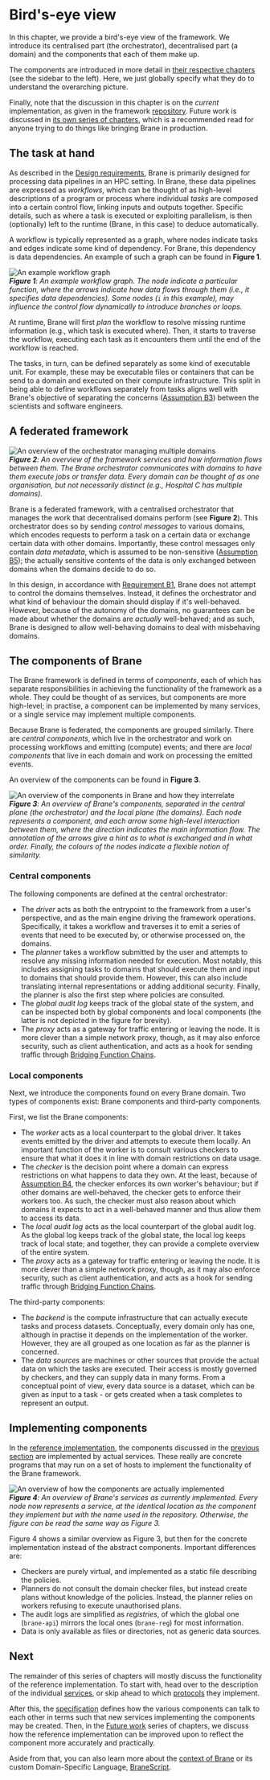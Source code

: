 # Bird's-eye view
In this chapter, we provide a bird's-eye view of the framework. We introduce its centralised part (the orchestrator), decentralised part (a domain) and the components that each of them make up.

The components are introduced in more detail in [their respective chapters](./components/overview.md) (see the sidebar to the left). Here, we just globally specify what they do to understand the overarching picture.

Finally, note that the discussion in this chapter is on the _current_ implementation, as given in the framework [repository](https://github.com/epi-project/brane). Future work is discussed in [its own series of chapters](../future/introduction.md), which is a recommended read for anyone trying to do things like bringing Brane in production.


## The task at hand
As described in the [Design requirements](../requirements/introduction.md), Brane is primarily designed for processing data pipelines in an HPC setting. In Brane, these data pipelines are expressed as _workflows_, which can be thought of as high-level descriptions of a program or process where individual _tasks_ are composed into a certain control flow, linking inputs and outputs together. Specific details, such as where a task is executed or exploiting parallelism, is then (optionally) left to the runtime (Brane, in this case) to deduce automatically.

A workflow is typically represented as a graph, where nodes indicate tasks and edges indicate some kind of dependency. For Brane, this dependency is data dependencies. An example of such a graph can be found in **Figure 1**.

![An example workflow graph](../assets/diagrams/Workflow.png)  
_**Figure 1**: An example workflow graph. The node indicate a particular function, where the arrows indicate how data flows through them (i.e., it specifies data dependencies). Some nodes (`i` in this example), may influence the control flow dynamically to introduce branches or loops._

At runtime, Brane will first _plan_ the workflow to resolve missing runtime information (e.g., which task is executed where). Then, it starts to traverse the workflow, executing each task as it encounters them until the end of the workflow is reached.

The tasks, in turn, can be defined separately as some kind of executable unit. For example, these may be executable files or containers that can be send to a domain and executed on their compute infrastructure. This split in being able to define workflows separately from tasks aligns well with Brane's objective of separating the concerns ([Assumption B3](../requirements/requirements.md#assumption-b3)) between the scientists and software engineers.


## A federated framework
![An overview of the orchestrator managing multiple domains](../assets/diagrams/Spider.png)  
_**Figure 2**: An overview of the framework services and how information flows between them. The Brane orchestrator communicates with domains to have them execute jobs or transfer data. Every domain can be thought of as one organisation, but not necessarily distinct (e.g., Hospital C has multiple domains)._

Brane is a federated framework, with a centralised orchestrator that manages the work that decentralised domains perform (see **Figure 2**). This orchestrator does so by sending _control messages_ to various domains, which encodes requests to perform a task on a certain data or exchange certain data with other domains. Importantly, these control messages only contain _data metadata_, which is assumed to be non-sensitive ([Assumption B5](../requirements/requirements.md#assumption-b5)); the actually sensitive contents of the data is only exchanged between domains when the domains decide to do so.

In this design, in accordance with [Requirement B1](../requirements/requirements.md#requirement-b1), Brane does not attempt to control the domains themselves. Instead, it defines the orchestrator and what kind of behaviour the domain should display if it's well-behaved. However, because of the autonomy of the domains, no guarantees can be made about whether the domains are _actually_ well-behaved; and as such, Brane is designed to allow well-behaving domains to deal with misbehaving domains.


## The components of Brane
The Brane framework is defined in terms of _components_, each of which has separate responsibilities in achieving the functionality of the framework as a whole. They could be thought of as services, but components are more high-level; in practise, a component can be implemented by many services, or a single service may implement multiple components.

Because Brane is federated, the components are grouped similarly. There are _central components_, which live in the orchestrator and work on processing workflows and emitting (compute) events; and there are _local components_ that live in each domain and work on processing the emitted events.

An overview of the components can be found in **Figure 3**.

![An overview of the components in Brane and how they interrelate](../assets/diagrams/Components.png)  
_**Figure 3**: An overview of Brane's components, separated in the central plane (the orchestrator) and the local plane (the domains). Each node represents a component, and each arrow some high-level interaction between them, where the direction indicates the main information flow. The annotation of the arrows give a hint as to what is exchanged and in what order. Finally, the colours of the nodes indicate a flexible notion of similarity._

### Central components
The following components are defined at the central orchestrator:
- The _driver_ acts as both the entrypoint to the framework from a user's perspective, and as the main engine driving the framework operations. Specifically, it takes a workflow and traverses it to emit a series of events that need to be executed by, or otherwise processed on, the domains.
- The _planner_ takes a workflow submitted by the user and attempts to resolve any missing information needed for execution. Most notably, this includes assigning tasks to domains that should execute them and input to domains that should provide them. However, this can also include translating internal representations or adding additional security. Finally, the planner is also the first step where policies are consulted.
- The _global audit log_ keeps track of the global state of the system, and can be inspected both by global components and local components (the latter is not depicted in the figure for brevity).
- The _proxy_ acts as a gateway for traffic entering or leaving the node. It is more clever than a simple network proxy, though, as it may also enforce security, such as client authentication, and acts as a hook for sending traffic through [Bridging Function Chains](https://github.com/epi-project/EPIF-Configurations).

### Local components
Next, we introduce the components found on every Brane domain. Two types of components exist: Brane components and third-party components.

First, we list the Brane components:
- The _worker_ acts as a local counterpart to the global driver. It takes events emitted by the driver and attempts to execute them locally. An important function of the worker is to consult various checkers to ensure that what it does it in line with domain restrictions on data usage.
- The _checker_ is the decision point where a domain can express restrictions on what happens to data they own. At the least, because of [Assumption B4](/specification/requirements/requirements.md#assumption-b4), the checker enforces its own worker's behaviour; but if other domains are well-behaved, the checker gets to enforce their workers too. As such, the checker must also reason about which domains it expects to act in a well-behaved manner and thus allow them to access its data.
- The _local audit log_ acts as the local counterpart of the global audit log. As the global log keeps track of the global state, the local log keeps track of local state; and together, they can provide a complete overview of the entire system.
- The _proxy_ acts as a gateway for traffic entering or leaving the node. It is more clever than a simple network proxy, though, as it may also enforce security, such as client authentication, and acts as a hook for sending traffic through [Bridging Function Chains](https://github.com/epi-project/EPIF-Configurations).

The third-party components:
- The _backend_ is the compute infrastructure that can actually execute tasks and process datasets. Conceptually, every domain only has one, although in practise it depends on the implementation of the worker. However, they are all grouped as one location as far as the planner is concerned.
- The _data sources_ are machines or other sources that provide the actual data on which the tasks are executed. Their access is mostly governed by checkers, and they can supply data in many forms. From a conceptual point of view, every data source is a dataset, which can be given as input to a task - or gets created when a task completes to represent an output.


## Implementing components
In the [reference implementation](https://github.com/epi-project/brane), the components discussed in the [previous section](#the-components-of-brane) are implemented by actual services. These really are concrete programs that may run on a set of hosts to implement the functionality of the Brane framework.

![An overview of how the components are actually implemented](../assets/diagrams/Services.png)  
_**Figure 4**: An overview of Brane's services as currently implemented. Every node now represents a service, at the identical location as the component they implement but with the name used in the repository. Otherwise, the figure can be read the same way as Figure 3._

Figure 4 shows a similar overview as Figure 3, but then for the concrete implementation instead of the abstract components. Important differences are:
- Checkers are purely virtual, and implemented as a static file describing the policies.
- Planners do not consult the domain checker files, but instead create plans without knowledge of the policies. Instead, the planner relies on workers refusing to execute unauthorised plans.
- The audit logs are simplified as _registries_, of which the global one (`brane-api`) mirrors the local ones (`brane-reg`) for most information.
- Data is only available as files or directories, not as generic data sources.


## Next
The remainder of this series of chapters will mostly discuss the functionality of the reference implementation. To start with, head over to the description of the individual [services](./services/overview.md), or skip ahead to which [protocols](TODO) they implement.

After this, the [specification](../spec/introduction.md) defines how the various components can talk to each other in terms such that new services implementing the components may be created. Then, in the [Future work](../future/introduction.md) series of chapters, we discuss how the reference implementation can be improved upon to reflect the component more accurately and practically.

Aside from that, you can also learn more about the [context of Brane](../requirements/introduction.md) or its custom Domain-Specific Language, [BraneScript](../appendix/languages/bscript/introduction.md).
